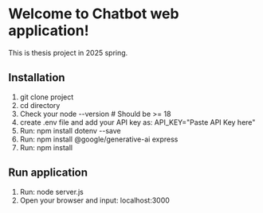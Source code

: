 

# Welcome to Chatbot web application!
This is thesis project in 2025 spring.

## Installation
1. git clone project
2. cd <Chatbot> directory
3. Check your node --version   # Should be >= 18
4. create .env file and add your API key as:
     API_KEY="Paste API Key here"
5. Run: npm install dotenv --save
6. Run: npm install @google/generative-ai express
7. Run: npm install

## Run application
1. Run: node server.js
2. Open your browser and input:
   localhost:3000

